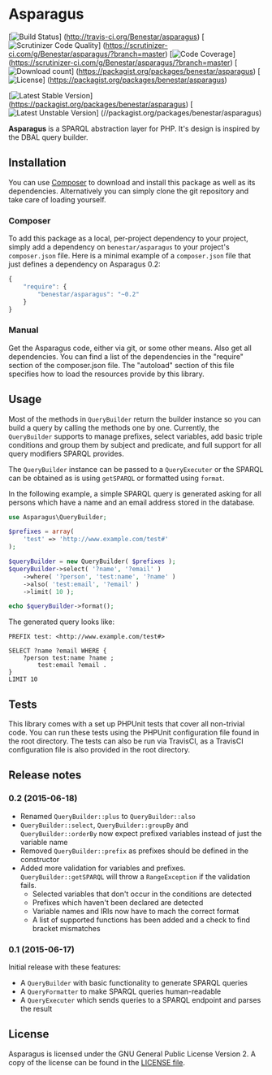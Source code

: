 # Asparagus

[![Build Status](https://secure.travis-ci.org/Benestar/asparagus.png?branch=master)]
(http://travis-ci.org/Benestar/asparagus)
[![Scrutinizer Code Quality](https://scrutinizer-ci.com/g/Benestar/asparagus/badges/quality-score.png?b=master)]
(https://scrutinizer-ci.com/g/Benestar/asparagus/?branch=master)
[![Code Coverage](https://scrutinizer-ci.com/g/Benestar/asparagus/badges/coverage.png?b=master)]
(https://scrutinizer-ci.com/g/Benestar/asparagus/?branch=master)
[![Download count](https://poser.pugx.org/benestar/asparagus/d/total.png)]
(https://packagist.org/packages/benestar/asparagus)
[![License](https://poser.pugx.org/benestar/asparagus/license.svg)]
(https://packagist.org/packages/benestar/asparagus)

[![Latest Stable Version](https://poser.pugx.org/benestar/asparagus/version.png)]
(https://packagist.org/packages/benestar/asparagus)
[![Latest Unstable Version](https://poser.pugx.org/benestar/asparagus/v/unstable.svg)]
(//packagist.org/packages/benestar/asparagus)

**Asparagus** is a SPARQL abstraction layer for PHP. It's design is inspired
by the DBAL query builder.

## Installation

You can use [Composer](http://getcomposer.org/) to download and install
this package as well as its dependencies. Alternatively you can simply clone
the git repository and take care of loading yourself.

### Composer

To add this package as a local, per-project dependency to your project, simply add a
dependency on `benestar/asparagus` to your project's `composer.json` file.
Here is a minimal example of a `composer.json` file that just defines a dependency on
Asparagus 0.2:

```js
{
    "require": {
        "benestar/asparagus": "~0.2"
    }
}
```

### Manual

Get the Asparagus code, either via git, or some other means. Also get all dependencies.
You can find a list of the dependencies in the "require" section of the composer.json file.
The "autoload" section of this file specifies how to load the resources provide by this library.

## Usage

Most of the methods in `QueryBuilder` return the builder instance so you can build a query
by calling the methods one by one. Currently, the `QueryBuilder` supports to manage prefixes,
select variables, add basic triple conditions and group them by subject and predicate, and
full support for all query modifiers SPARQL provides.

The `QueryBuilder` instance can be passed to a `QueryExecuter` or the SPARQL can be obtained
as is using `getSPARQL` or formatted using `format`.

In the following example, a simple SPARQL query is generated asking for all persons which
have a name and an email address stored in the database.

```php
use Asparagus\QueryBuilder;

$prefixes = array(
	'test' => 'http://www.example.com/test#'
);

$queryBuilder = new QueryBuilder( $prefixes );
$queryBuilder->select( '?name', '?email' )
	->where( '?person', 'test:name', '?name' )
	->also( 'test:email', '?email' )
	->limit( 10 );

echo $queryBuilder->format();
```

The generated query looks like:

```sparql
PREFIX test: <http://www.example.com/test#>

SELECT ?name ?email WHERE {
	?person test:name ?name ;
		test:email ?email .
}
LIMIT 10
```

## Tests

This library comes with a set up PHPUnit tests that cover all non-trivial code. You can run these
tests using the PHPUnit configuration file found in the root directory. The tests can also be run
via TravisCI, as a TravisCI configuration file is also provided in the root directory.

## Release notes

### 0.2 (2015-06-18)

* Renamed `QueryBuilder::plus` to `QueryBuilder::also`
* `QueryBuilder::select`, `QueryBuilder::groupBy` and `QueryBuilder::orderBy` now expect prefixed
  variables instead of just the variable name
* Removed `QueryBuilder::prefix` as prefixes should be defined in the constructor
* Added more validation for variables and prefixes. `QueryBuilder::getSPARQL` will throw a
  `RangeException` if the validation fails.
  * Selected variables that don't occur in the conditions are detected
  * Prefixes which haven't been declared are detected
  * Variable names and IRIs now have to mach the correct format
  * A list of supported functions has been added and a check to find bracket mismatches

### 0.1 (2015-06-17)

Initial release with these features:

* A `QueryBuilder` with basic functionality to generate SPARQL queries
* A `QueryFormatter` to make SPARQL queries human-readable
* A `QueryExecuter` which sends queries to a SPARQL endpoint and parses the result

## License

Asparagus is licensed under the GNU General Public License Version 2. A copy of the license can be
found in the [LICENSE file](LICENSE).
